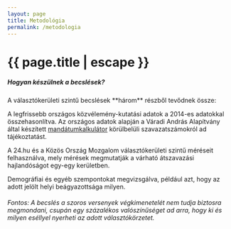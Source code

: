 ```yaml
---
layout: page
title: Metodológia
permalink: /metodologia
---
```


<h1 class="page-title">{{ page.title | escape }}</h1>
    
<div class="section">
    <div class="row">
          <div class="col s12">
		  <h5>Hogyan készülnek a becslések?</h5> 
<p class="light">A választókerületi szintű becslések **három** részből tevődnek össze:</p>

<p>A legfrissebb országos közvélemény-kutatási adatok a 2014-es adatokkal összehasonlítva. Az országos adatok alapján a Váradi András Alapítvány által készített <a href="http://vaa.hu/mandatumkalkulator">mandátumkalkulátor</a> körülbelüli szavazatszámokról ad tájékoztatást.</p>
<p>A 24.hu és a Közös Ország Mozgalom választókerületi szintű méréseit felhasználva, mely mérések megmutatják a várható átszavazási hajlandóságot egy-egy kerületben.</p>
<p>Demográfiai és egyéb szempontokat megvizsgálva, például azt, hogy az adott jelölt helyi beágyazottsága milyen.</p> 

<h6>Fontos: A becslés a szoros versenyek végkimenetelét nem tudja biztosra megmondani, csupán egy százalékos valószínűséget ad arra, hogy ki és milyen eséllyel nyerheti az adott választókörzetet.</h6>           
          </div>
    </div>